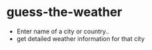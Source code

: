 # guess-the-weather

* Enter name of a city or country..
* get detailed weather information for that city 

<img scr="https://github.com/mrbridge-dev/guess-the-weather/blob/main/Demo.png">
